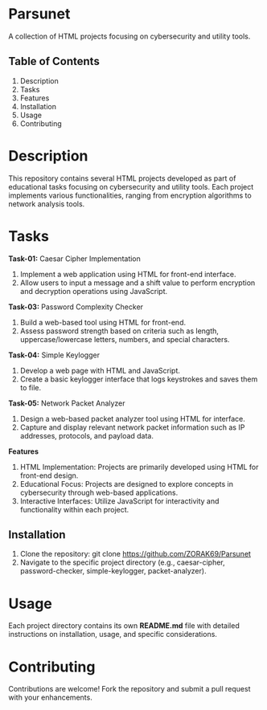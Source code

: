 # Parsunet
A collection of HTML projects focusing on cybersecurity and utility tools.

## Table of Contents
1. Description
2. Tasks
3. Features
4. Installation
5. Usage
6. Contributing


# Description
This repository contains several HTML projects developed as part of educational tasks focusing on cybersecurity and utility tools. Each project implements various functionalities, ranging from encryption algorithms to network analysis tools.

# Tasks
**Task-01:** Caesar Cipher Implementation

1. Implement a web application using HTML for front-end interface.
2. Allow users to input a message and a shift value to perform encryption and decryption operations using JavaScript.

**Task-03:** Password Complexity Checker
1. Build a web-based tool using HTML for front-end.
2. Assess password strength based on criteria such as length, uppercase/lowercase letters, numbers, and special characters.

**Task-04:** Simple Keylogger
1. Develop a web page with HTML and JavaScript.
2. Create a basic keylogger interface that logs keystrokes and saves them to file.

**Task-05:** Network Packet Analyzer
1. Design a web-based packet analyzer tool using HTML for interface.
2. Capture and display relevant network packet information such as IP addresses, protocols, and payload data.


**Features**

1. HTML Implementation: Projects are primarily developed using HTML for front-end design.
2. Educational Focus: Projects are designed to explore concepts in cybersecurity through web-based applications.
3. Interactive Interfaces: Utilize JavaScript for interactivity and functionality within each project.

## Installation
1. Clone the repository:
git clone https://github.com/ZORAK69/Parsunet
2. Navigate to the specific project directory (e.g., caesar-cipher, password-checker, simple-keylogger, packet-analyzer).

# Usage
Each project directory contains its own **README.md** file with detailed instructions on installation, usage, and specific considerations.

# Contributing
Contributions are welcome! Fork the repository and submit a pull request with your enhancements.





